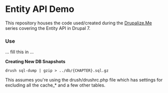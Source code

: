 # Entity API Demo

This repository houses the code used/created during the [Drupalize.Me](htp://drupalize.me) series covering the Entity API in Drupal 7.

### Use

… fill this in ...

**Creating New DB Snapshots**

````
drush sql-dump | gzip > ../db/{CHAPTER}.sql.gz
````

This assumes you're using the drush/drushrc.php file which has settings for excluding all the cache_* and a few other tables.